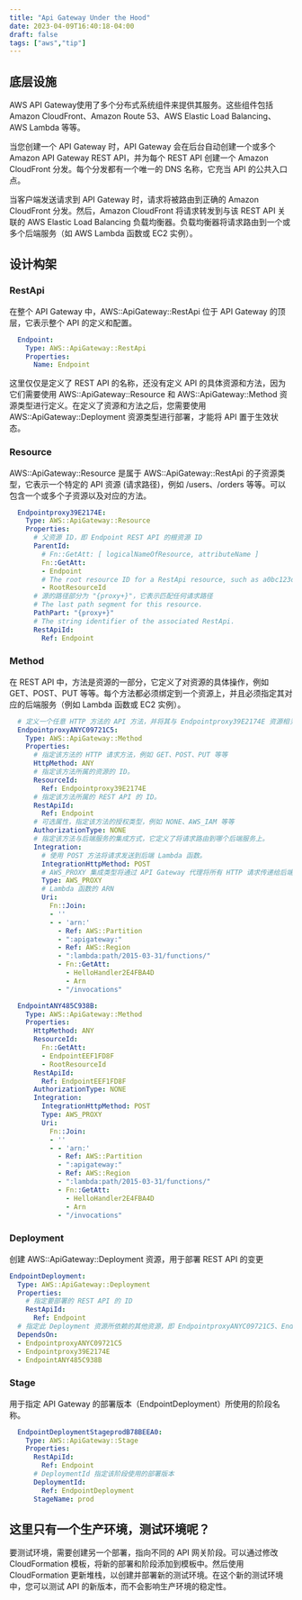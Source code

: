```yaml
---
title: "Api Gateway Under the Hood"
date: 2023-04-09T16:40:18-04:00
draft: false
tags: ["aws","tip"]
---
```


## 底层设施
AWS API Gateway使用了多个分布式系统组件来提供其服务。这些组件包括 Amazon CloudFront、Amazon Route 53、AWS Elastic Load Balancing、AWS Lambda 等等。

当您创建一个 API Gateway 时，API Gateway 会在后台自动创建一个或多个 Amazon API Gateway REST API，并为每个 REST API 创建一个 Amazon CloudFront 分发。每个分发都有一个唯一的 DNS 名称，它充当 API 的公共入口点。

当客户端发送请求到 API Gateway 时，请求将被路由到正确的 Amazon CloudFront 分发。然后，Amazon CloudFront 将请求转发到与该 REST API 关联的 AWS Elastic Load Balancing 负载均衡器。负载均衡器将请求路由到一个或多个后端服务（如 AWS Lambda 函数或 EC2 实例）。

## 设计构架

### RestApi

在整个 API Gateway 中，AWS::ApiGateway::RestApi 位于 API Gateway 的顶层，它表示整个 API 的定义和配置。
```yaml
  Endpoint:
    Type: AWS::ApiGateway::RestApi
    Properties:
      Name: Endpoint
```
这里仅仅是定义了 REST API 的名称，还没有定义 API 的具体资源和方法，因为它们需要使用 AWS::ApiGateway::Resource 和 AWS::ApiGateway::Method 资源类型进行定义。在定义了资源和方法之后，您需要使用 AWS::ApiGateway::Deployment 资源类型进行部署，才能将 API 置于生效状态。

### Resource
AWS::ApiGateway::Resource 是属于 AWS::ApiGateway::RestApi 的子资源类型，它表示一个特定的 API 资源 (请求路径)，例如 /users、/orders 等等。可以包含一个或多个子资源以及对应的方法。
```yaml
  Endpointproxy39E2174E:
    Type: AWS::ApiGateway::Resource
    Properties:
      # 父资源 ID，即 Endpoint REST API 的根资源 ID
      ParentId:
        # Fn::GetAtt: [ logicalNameOfResource, attributeName ]
        Fn::GetAtt:
        - Endpoint
        # The root resource ID for a RestApi resource, such as a0bc123d4e.
        - RootResourceId
      # 源的路径部分为 "{proxy+}"，它表示匹配任何请求路径
      # The last path segment for this resource.
      PathPart: "{proxy+}"
      # The string identifier of the associated RestApi.
      RestApiId:
        Ref: Endpoint
```
### Method
在 REST API 中，方法是资源的一部分，它定义了对资源的具体操作，例如 GET、POST、PUT 等等。每个方法都必须绑定到一个资源上，并且必须指定其对应的后端服务（例如 Lambda 函数或 EC2 实例）。
```yaml
  # 定义一个任意 HTTP 方法的 API 方法，并将其与 Endpointproxy39E2174E 资源相关联，并将请求路由到一个 AWS Lambda 函数
  EndpointproxyANYC09721C5:
    Type: AWS::ApiGateway::Method
    Properties:
      # 指定该方法的 HTTP 请求方法，例如 GET、POST、PUT 等等
      HttpMethod: ANY
      # 指定该方法所属的资源的 ID。
      ResourceId:
        Ref: Endpointproxy39E2174E
      # 指定该方法所属的 REST API 的 ID。
      RestApiId:
        Ref: Endpoint
      # 可选属性，指定该方法的授权类型，例如 NONE、AWS_IAM 等等
      AuthorizationType: NONE
      # 指定该方法与后端服务的集成方式，它定义了将请求路由到哪个后端服务上。
      Integration:
        # 使用 POST 方法将请求发送到后端 Lambda 函数。
        IntegrationHttpMethod: POST
        # AWS_PROXY 集成类型将通过 API Gateway 代理将所有 HTTP 请求传递给后端 Lambda 函数
        Type: AWS_PROXY
        # Lambda 函数的 ARN
        Uri:
          Fn::Join:
          - ''
          - - 'arn:'
            - Ref: AWS::Partition
            - ":apigateway:"
            - Ref: AWS::Region
            - ":lambda:path/2015-03-31/functions/"
            - Fn::GetAtt:
              - HelloHandler2E4FBA4D
              - Arn
            - "/invocations"
```
```yaml
  EndpointANY485C938B:
    Type: AWS::ApiGateway::Method
    Properties:
      HttpMethod: ANY
      ResourceId:
        Fn::GetAtt:
        - EndpointEEF1FD8F
        - RootResourceId
      RestApiId:
        Ref: EndpointEEF1FD8F
      AuthorizationType: NONE
      Integration:
        IntegrationHttpMethod: POST
        Type: AWS_PROXY
        Uri:
          Fn::Join:
          - ''
          - - 'arn:'
            - Ref: AWS::Partition
            - ":apigateway:"
            - Ref: AWS::Region
            - ":lambda:path/2015-03-31/functions/"
            - Fn::GetAtt:
              - HelloHandler2E4FBA4D
              - Arn
            - "/invocations"
```
### Deployment
 创建 AWS::ApiGateway::Deployment 资源，用于部署 REST API 的变更
```yaml
EndpointDeployment:
  Type: AWS::ApiGateway::Deployment
  Properties:
    # 指定要部署的 REST API 的 ID
    RestApiId:
      Ref: Endpoint
  # 指定此 Deployment 资源所依赖的其他资源，即 EndpointproxyANYC09721C5、Endpointproxy39E2174E、EndpointANY485C938B
  DependsOn:
  - EndpointproxyANYC09721C5
  - Endpointproxy39E2174E
  - EndpointANY485C938B
```
### Stage
用于指定 API Gateway 的部署版本（EndpointDeployment）所使用的阶段名称。
```yaml
  EndpointDeploymentStageprodB78BEEA0:
    Type: AWS::ApiGateway::Stage
    Properties:
      RestApiId:
        Ref: Endpoint
      # DeploymentId 指定该阶段使用的部署版本
      DeploymentId:
        Ref: EndpointDeployment
      StageName: prod
```

## 这里只有一个生产环境，测试环境呢？
要测试环境，需要创建另一个部署，指向不同的 API 网关阶段。可以通过修改 CloudFormation 模板，将新的部署和阶段添加到模板中。然后使用 CloudFormation 更新堆栈，以创建并部署新的测试环境。在这个新的测试环境中，您可以测试 API 的新版本，而不会影响生产环境的稳定性。